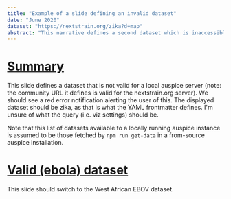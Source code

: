 ```yaml
---
title: "Example of a slide defining an invalid dataset"
date: "June 2020"
dataset: "https://nextstrain.org/zika?d=map"
abstract: "This narrative defines a second dataset which is inaccessible by (locally running) auspice and should display an error."
---
```


# [Summary](https://nextstrain.org/community/andersen-lab/HCoV-19-Genomics-Nextstrain/hCoV-19/usa/sandiego?c=region&d=tree&legend=open&onlyPanels&p=full&sidebar=closed)

This slide defines a dataset that is not valid for a local auspice server (note: the community URL it defines is valid for the nextstrain.org server).
We should see a red error notification alerting the user of this.
The displayed dataset should be zika, as that is what the YAML frontmatter defines.
I'm unsure of what the query (i.e. viz settings) should be.

Note that this list of datasets available to a locally running auspice instance is assumed to be those fetched by `npm run get-data` in a from-source auspice installation.



# [Valid (ebola) dataset](https://nextstrain.org/ebola?d=map)

This slide should switch to the West African EBOV dataset.